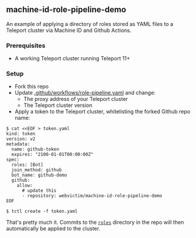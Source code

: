 ## machine-id-role-pipeline-demo

An example of applying a directory of roles stored as YAML files to a Teleport cluster via Machine ID and Github Actions.

### Prerequisites

- A working Teleport cluster running Teleport 11+

### Setup

- Fork this repo
- Update [.github/workflows/role-pipeline.yaml](.github/workflows/role-pipeline.yaml) and change:
  - The proxy address of your Teleport cluster
  - The Teleport cluster version
- Apply a token to the Teleport cluster, whitelisting the forked Github repo name:

```console
$ cat <<EOF > token.yaml
kind: token
version: v2
metadata:
  name: github-token
  expires: "2100-01-01T00:00:00Z"
spec:
  roles: [Bot]
  join_method: github
  bot_name: github-demo
  github:
    allow:
      # update this
      - repository: webvictim/machine-id-role-pipeline-demo
EOF

$ tctl create -f token.yaml
```

That's pretty much it. Commits to the [`roles`](roles) directory in the repo will then automatically be applied to the cluster.
